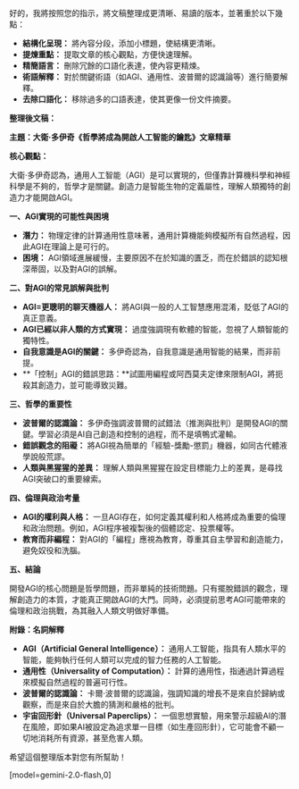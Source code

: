 好的，我將按照您的指示，將文稿整理成更清晰、易讀的版本，並著重於以下幾點：

*   **結構化呈現：** 將內容分段，添加小標題，使結構更清晰。
*   **提煉重點：** 提取文章的核心觀點，方便快速理解。
*   **精簡語言：** 刪除冗餘的口語化表達，使內容更精煉。
*   **術語解釋：** 對於關鍵術語（如AGI、通用性、波普爾的認識論等）進行簡要解釋。
*   **去除口語化：** 移除過多的口語表達，使其更像一份文件摘要。

**整理後文稿：**

**主題：大衛·多伊奇《哲學將成為開啟人工智能的鑰匙》文章精華**

**核心觀點：**

大衛·多伊奇認為，通用人工智能（AGI）是可以實現的，但僅靠計算機科學和神經科學是不夠的，哲學才是關鍵。創造力是智能生物的定義屬性，理解人類獨特的創造力才能開啟AGI。

**一、AGI實現的可能性與困境**

*   **潛力：** 物理定律的計算通用性意味著，通用計算機能夠模擬所有自然過程，因此AGI在理論上是可行的。
*   **困境：** AGI領域進展緩慢，主要原因不在於知識的匱乏，而在於錯誤的認知根深蒂固，以及對AGI的誤解。

**二、對AGI的常見誤解與批判**

*   **AGI=更聰明的聊天機器人：**  將AGI與一般的人工智慧應用混淆，貶低了AGI的真正意義。
*   **AGI已經以非人類的方式實現：** 過度強調現有軟體的智能，忽視了人類智能的獨特性。
*   **自我意識是AGI的關鍵：** 多伊奇認為，自我意識是通用智能的結果，而非前提。
*   **「控制」AGI的錯誤思路：**試圖用編程或阿西莫夫定律來限制AGI，將扼殺其創造力，並可能導致災難。

**三、哲學的重要性**

*   **波普爾的認識論：**  多伊奇強調波普爾的試錯法（推測與批判）是開發AGI的關鍵。學習必須是AI自己創造和控制的過程，而不是填鴨式灌輸。
*   **錯誤觀念的阻礙：** 將AGI視為簡單的「經驗-獎勵-懲罰」機器，如同古代體液學說般荒謬。
*   **人類與黑猩猩的差異：** 理解人類與黑猩猩在設定目標能力上的差異，是尋找AGI突破口的重要線索。

**四、倫理與政治考量**

*   **AGI的權利與人格：** 一旦AGI存在，如何定義其權利和人格將成為重要的倫理和政治問題。例如，AGI程序被複製後的個體認定、投票權等。
*   **教育而非編程：**  對AGI的「編程」應視為教育，尊重其自主學習和創造能力，避免奴役和洗腦。

**五、結論**

開發AGI的核心問題是哲學問題，而非單純的技術問題。只有擺脫錯誤的觀念，理解創造力的本質，才能真正開啟AGI的大門。同時，必須提前思考AGI可能帶來的倫理和政治挑戰，為其融入人類文明做好準備。

**附錄：名詞解釋**

*   **AGI（Artificial General Intelligence）：** 通用人工智能，指具有人類水平的智能，能夠執行任何人類可以完成的智力任務的人工智能。
*   **通用性（Universality of Computation）：**  計算的通用性，指通過計算過程來模擬自然過程的普遍可行性。
*   **波普爾的認識論：** 卡爾·波普爾的認識論，強調知識的增長不是來自於歸納或觀察，而是來自於大膽的猜測和嚴格的批判。
*   **宇宙回形針（Universal Paperclips）：** 一個思想實驗，用來警示超級AI的潛在風險，即如果AI被設定為追求單一目標（如生產回形針），它可能會不顧一切地消耗所有資源，甚至危害人類。

希望這個整理版本對您有所幫助！

[model=gemini-2.0-flash,0]
